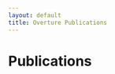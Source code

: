 ```yaml
---
layout: default
title: Overture Publications
---
```


# Publications

<script src="http://bibbase.org/show?bib=https://raw.githubusercontent.com/lausdahl/overturetool.github.io/master/contributors/overtureweb.bib&jsonp=1"></script> 




